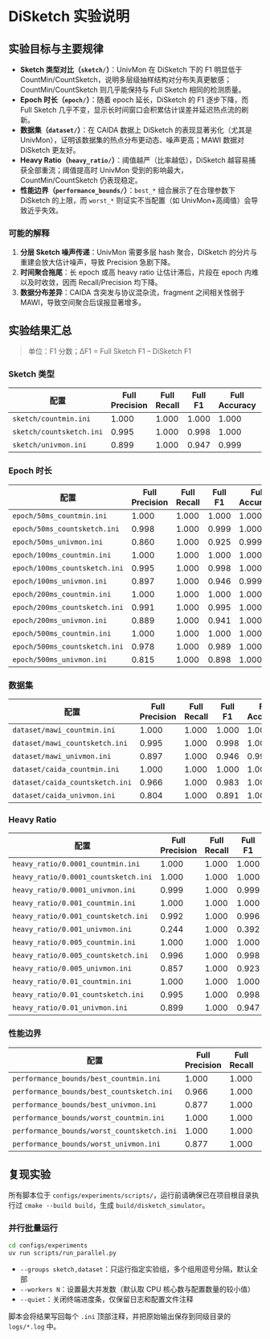 # DiSketch 实验说明

## 实验目标与主要规律

- **Sketch 类型对比（`sketch/`）**：UnivMon 在 DiSketch 下的 F1 明显低于 CountMin/CountSketch，说明多层级抽样结构对分布失真更敏感；CountMin/CountSketch 则几乎能保持与 Full Sketch 相同的检测质量。
- **Epoch 时长（`epoch/`）**：随着 epoch 延长，DiSketch 的 F1 逐步下降，而 Full Sketch 几乎不变，显示长时间窗口会积累估计误差并延迟热点流的刷新。
- **数据集（`dataset/`）**：在 CAIDA 数据上 DiSketch 的表现显著劣化（尤其是 UnivMon），证明该数据集的热点分布更动态、噪声更高；MAWI 数据对 DiSketch 更友好。
- **Heavy Ratio（`heavy_ratio/`）**：阈值越严（比率越低），DiSketch 越容易捕获全部重流；阈值提高时 UnivMon 受到的影响最大，CountMin/CountSketch 仍表现稳定。
- **性能边界（`performance_bounds/`）**：`best_*` 组合展示了在合理参数下 DiSketch 的上限，而 `worst_*` 则证实不当配置（如 UnivMon+高阈值）会导致近乎失效。

### 可能的解释

1. **分层 Sketch 噪声传递**：UnivMon 需要多层 hash 聚合，DiSketch 的分片与重建会放大估计噪声，导致 Precision 急剧下降。
2. **时间聚合拖尾**：长 epoch 或高 heavy ratio 让估计滞后，片段在 epoch 内难以及时收敛，因而 Recall/Precision 均下降。
3. **数据分布差异**：CAIDA 含突发与协议混杂流，fragment 之间相关性弱于 MAWI，导致空间聚合后误报显著增多。

## 实验结果汇总

> 单位：F1 分数；ΔF1 = Full Sketch F1 – DiSketch F1

### Sketch 类型

| 配置 | Full Precision | Full Recall | Full F1 | Full Accuracy | Full TP | Full FP | Full FN | Full TN | DiSketch Precision | DiSketch Recall | DiSketch F1 | DiSketch Accuracy | DiSketch TP | DiSketch FP | DiSketch FN | DiSketch TN |
| --- | --- | --- | --- | --- | --- | --- | --- | --- | --- | --- | --- | --- | --- | --- | --- | --- |
| `sketch/countmin.ini` | 1.000 | 1.000 | 1.000 | 1.000 | 76892 | 2 | 0 | 17086789 | 0.974 | 1.000 | 0.987 | 1.000 | 76889 | 2090 | 3 | 17084701 |
| `sketch/countsketch.ini` | 0.995 | 1.000 | 0.998 | 1.000 | 76892 | 371 | 0 | 17086420 | 0.974 | 1.000 | 0.987 | 1.000 | 76892 | 2090 | 0 | 17084701 |
| `sketch/univmon.ini` | 0.899 | 1.000 | 0.947 | 0.999 | 76892 | 8614 | 0 | 17078177 | 0.401 | 0.902 | 0.555 | 0.994 | 69367 | 103562 | 7525 | 16983229 |

### Epoch 时长

| 配置 | Full Precision | Full Recall | Full F1 | Full Accuracy | Full TP | Full FP | Full FN | Full TN | DiSketch Precision | DiSketch Recall | DiSketch F1 | DiSketch Accuracy | DiSketch TP | DiSketch FP | DiSketch FN | DiSketch TN |
| --- | --- | --- | --- | --- | --- | --- | --- | --- | --- | --- | --- | --- | --- | --- | --- | --- |
| `epoch/50ms_countmin.ini` | 1.000 | 1.000 | 1.000 | 1.000 | 159666 | 2 | 0 | 17644552 | 0.986 | 1.000 | 0.993 | 1.000 | 159662 | 2246 | 4 | 17642308 |
| `epoch/50ms_countsketch.ini` | 0.998 | 1.000 | 0.999 | 1.000 | 159666 | 377 | 0 | 17644177 | 0.986 | 1.000 | 0.993 | 1.000 | 159664 | 2246 | 2 | 17642308 |
| `epoch/50ms_univmon.ini` | 0.860 | 1.000 | 0.925 | 0.999 | 159666 | 25911 | 0 | 17618643 | 0.205 | 0.896 | 0.334 | 0.968 | 143126 | 553686 | 16540 | 17090868 |
| `epoch/100ms_countmin.ini` | 1.000 | 1.000 | 1.000 | 1.000 | 76892 | 2 | 0 | 17086789 | 0.974 | 1.000 | 0.987 | 1.000 | 76889 | 2090 | 3 | 17084701 |
| `epoch/100ms_countsketch.ini` | 0.995 | 1.000 | 0.998 | 1.000 | 76892 | 371 | 0 | 17086420 | 0.974 | 1.000 | 0.987 | 1.000 | 76892 | 2090 | 0 | 17084701 |
| `epoch/100ms_univmon.ini` | 0.897 | 1.000 | 0.946 | 0.999 | 76892 | 8797 | 0 | 17077994 | 0.400 | 0.902 | 0.555 | 0.994 | 69355 | 103840 | 7537 | 16982951 |
| `epoch/200ms_countmin.ini` | 1.000 | 1.000 | 1.000 | 1.000 | 38152 | 1 | 0 | 16403436 | 0.951 | 1.000 | 0.975 | 1.000 | 38148 | 1946 | 4 | 16401491 |
| `epoch/200ms_countsketch.ini` | 0.991 | 1.000 | 0.995 | 1.000 | 38152 | 357 | 0 | 16403080 | 0.951 | 1.000 | 0.975 | 1.000 | 38151 | 1946 | 1 | 16401491 |
| `epoch/200ms_univmon.ini` | 0.889 | 1.000 | 0.941 | 1.000 | 38152 | 4772 | 0 | 16398665 | 0.509 | 0.913 | 0.654 | 0.998 | 34818 | 33531 | 3334 | 16369906 |
| `epoch/500ms_countmin.ini` | 1.000 | 1.000 | 1.000 | 1.000 | 15400 | 1 | 0 | 15411051 | 0.891 | 1.000 | 0.942 | 1.000 | 15395 | 1886 | 5 | 15409166 |
| `epoch/500ms_countsketch.ini` | 0.978 | 1.000 | 0.989 | 1.000 | 15400 | 342 | 0 | 15410710 | 0.891 | 1.000 | 0.942 | 1.000 | 15397 | 1887 | 3 | 15409165 |
| `epoch/500ms_univmon.ini` | 0.815 | 1.000 | 0.898 | 1.000 | 15400 | 3499 | 0 | 15407553 | 0.418 | 0.919 | 0.574 | 0.999 | 14150 | 19713 | 1250 | 15391339 |

### 数据集

| 配置 | Full Precision | Full Recall | Full F1 | Full Accuracy | Full TP | Full FP | Full FN | Full TN | DiSketch Precision | DiSketch Recall | DiSketch F1 | DiSketch Accuracy | DiSketch TP | DiSketch FP | DiSketch FN | DiSketch TN |
| --- | --- | --- | --- | --- | --- | --- | --- | --- | --- | --- | --- | --- | --- | --- | --- | --- |
| `dataset/mawi_countmin.ini` | 1.000 | 1.000 | 1.000 | 1.000 | 76892 | 2 | 0 | 17086789 | 0.974 | 1.000 | 0.987 | 1.000 | 76889 | 2090 | 3 | 17084701 |
| `dataset/mawi_countsketch.ini` | 0.995 | 1.000 | 0.998 | 1.000 | 76892 | 371 | 0 | 17086420 | 0.974 | 1.000 | 0.987 | 1.000 | 76892 | 2090 | 0 | 17084701 |
| `dataset/mawi_univmon.ini` | 0.897 | 1.000 | 0.946 | 0.999 | 76892 | 8856 | 0 | 17077935 | 0.401 | 0.902 | 0.555 | 0.994 | 69332 | 103504 | 7560 | 16983287 |
| `dataset/caida_countmin.ini` | 1.000 | 1.000 | 1.000 | 1.000 | 536 | 0 | 0 | 6130522 | 0.833 | 0.998 | 0.908 | 1.000 | 535 | 107 | 1 | 6130415 |
| `dataset/caida_countsketch.ini` | 0.966 | 1.000 | 0.983 | 1.000 | 536 | 19 | 0 | 6130503 | 0.826 | 1.000 | 0.905 | 1.000 | 536 | 113 | 0 | 6130409 |
| `dataset/caida_univmon.ini` | 0.804 | 1.000 | 0.891 | 1.000 | 536 | 131 | 0 | 6130391 | 0.144 | 0.728 | 0.241 | 1.000 | 390 | 2317 | 146 | 6128205 |

### Heavy Ratio

| 配置 | Full Precision | Full Recall | Full F1 | Full Accuracy | Full TP | Full FP | Full FN | Full TN | DiSketch Precision | DiSketch Recall | DiSketch F1 | DiSketch Accuracy | DiSketch TP | DiSketch FP | DiSketch FN | DiSketch TN |
| --- | --- | --- | --- | --- | --- | --- | --- | --- | --- | --- | --- | --- | --- | --- | --- | --- |
| `heavy_ratio/0.0001_countmin.ini` | 1.000 | 1.000 | 1.000 | 1.000 | 17131748 | 0 | 0 | 31935 | 1.000 | 1.000 | 1.000 | 1.000 | 17130359 | 1517 | 1389 | 30418 |
| `heavy_ratio/0.0001_countsketch.ini` | 1.000 | 1.000 | 1.000 | 1.000 | 17131748 | 223 | 0 | 31712 | 1.000 | 1.000 | 1.000 | 1.000 | 17130359 | 1517 | 1389 | 30418 |
| `heavy_ratio/0.0001_univmon.ini` | 0.999 | 1.000 | 0.999 | 0.999 | 17131748 | 18591 | 0 | 13344 | 0.998 | 0.577 | 0.731 | 0.576 | 9884209 | 21541 | 7247539 | 10394 |
| `heavy_ratio/0.001_countmin.ini` | 1.000 | 1.000 | 1.000 | 1.000 | 607714 | 17 | 0 | 16555952 | 0.947 | 1.000 | 0.973 | 0.998 | 607691 | 34083 | 23 | 16521886 |
| `heavy_ratio/0.001_countsketch.ini` | 0.992 | 1.000 | 0.996 | 1.000 | 607714 | 5044 | 0 | 16550925 | 0.947 | 1.000 | 0.973 | 0.998 | 607691 | 34083 | 23 | 16521886 |
| `heavy_ratio/0.001_univmon.ini` | 0.244 | 1.000 | 0.392 | 0.890 | 607714 | 1884311 | 0 | 14671658 | 0.058 | 0.825 | 0.108 | 0.518 | 501431 | 8161088 | 106283 | 8394881 |
| `heavy_ratio/0.005_countmin.ini` | 1.000 | 1.000 | 1.000 | 1.000 | 154287 | 3 | 0 | 17009393 | 0.972 | 1.000 | 0.986 | 1.000 | 154282 | 4410 | 5 | 17004986 |
| `heavy_ratio/0.005_countsketch.ini` | 0.996 | 1.000 | 0.998 | 1.000 | 154287 | 684 | 0 | 17008712 | 0.972 | 1.000 | 0.986 | 1.000 | 154283 | 4414 | 4 | 17004982 |
| `heavy_ratio/0.005_univmon.ini` | 0.857 | 1.000 | 0.923 | 0.999 | 154287 | 25688 | 0 | 16983708 | 0.209 | 0.885 | 0.339 | 0.969 | 136551 | 515781 | 17736 | 16493615 |
| `heavy_ratio/0.01_countmin.ini` | 1.000 | 1.000 | 1.000 | 1.000 | 76892 | 2 | 0 | 17086789 | 0.974 | 1.000 | 0.987 | 1.000 | 76889 | 2090 | 3 | 17084701 |
| `heavy_ratio/0.01_countsketch.ini` | 0.995 | 1.000 | 0.998 | 1.000 | 76892 | 371 | 0 | 17086420 | 0.974 | 1.000 | 0.987 | 1.000 | 76892 | 2090 | 0 | 17084701 |
| `heavy_ratio/0.01_univmon.ini` | 0.899 | 1.000 | 0.947 | 0.999 | 76892 | 8671 | 0 | 17078120 | 0.400 | 0.902 | 0.555 | 0.994 | 69351 | 103836 | 7541 | 16982955 |

### 性能边界

| 配置 | Full Precision | Full Recall | Full F1 | Full Accuracy | Full TP | Full FP | Full FN | Full TN | DiSketch Precision | DiSketch Recall | DiSketch F1 | DiSketch Accuracy | DiSketch TP | DiSketch FP | DiSketch FN | DiSketch TN |
| --- | --- | --- | --- | --- | --- | --- | --- | --- | --- | --- | --- | --- | --- | --- | --- | --- |
| `performance_bounds/best_countmin.ini` | 1.000 | 1.000 | 1.000 | 1.000 | 114 | 0 | 0 | 6130944 | 0.809 | 1.000 | 0.894 | 1.000 | 114 | 27 | 0 | 6130917 |
| `performance_bounds/best_countsketch.ini` | 0.966 | 1.000 | 0.983 | 1.000 | 114 | 4 | 0 | 6130940 | 0.809 | 1.000 | 0.894 | 1.000 | 114 | 27 | 0 | 6130917 |
| `performance_bounds/best_univmon.ini` | 0.877 | 1.000 | 0.934 | 1.000 | 114 | 16 | 0 | 6130928 | 0.226 | 0.816 | 0.354 | 1.000 | 93 | 318 | 21 | 6130626 |
| `performance_bounds/worst_countmin.ini` | 1.000 | 1.000 | 1.000 | 1.000 | 159666 | 0 | 0 | 17644554 | 1.000 | 1.000 | 1.000 | 1.000 | 159659 | 22 | 7 | 17644532 |
| `performance_bounds/worst_countsketch.ini` | 1.000 | 1.000 | 1.000 | 1.000 | 159666 | 12 | 0 | 17644542 | 0.995 | 1.000 | 0.997 | 1.000 | 159664 | 844 | 2 | 17643710 |
| `performance_bounds/worst_univmon.ini` | 0.877 | 1.000 | 0.935 | 0.999 | 159666 | 22360 | 0 | 17622194 | 0.097 | 0.855 | 0.174 | 0.927 | 136504 | 1276144 | 23162 | 16368410 |

## 复现实验

所有脚本位于 `configs/experiments/scripts/`，运行前请确保已在项目根目录执行过 `cmake --build build`，生成 `build/disketch_simulator`。

### 并行批量运行

```bash
cd configs/experiments
uv run scripts/run_parallel.py
```

- `--groups sketch,dataset`：只运行指定实验组，多个组用逗号分隔，默认全部
- `--workers N`：设置最大并发数（默认取 CPU 核心数与配置数量的较小值）
- `--quiet`：关闭终端进度条，仅保留日志和配置文件注释

脚本会将结果写回每个 `.ini` 顶部注释，并把原始输出保存到同级目录的 `logs/*.log` 中。
